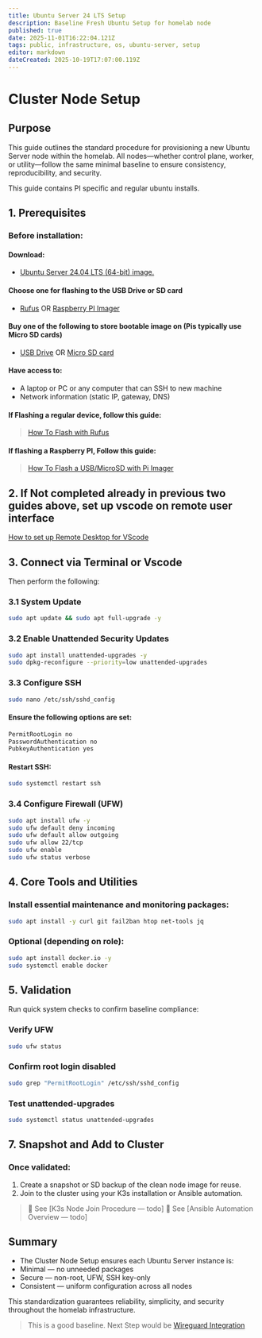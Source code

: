 ```yaml
---
title: Ubuntu Server 24 LTS Setup
description: Baseline Fresh Ubuntu Setup for homelab node
published: true
date: 2025-11-01T16:22:04.121Z
tags: public, infrastructure, os, ubuntu-server, setup
editor: markdown
dateCreated: 2025-10-19T17:07:00.119Z
---
```


# Cluster Node Setup
## Purpose

This guide outlines the standard procedure for provisioning a new Ubuntu Server node within the homelab.
All nodes—whether control plane, worker, or utility—follow the same minimal baseline to ensure consistency, reproducibility, and security.

This guide contains PI specific and regular ubuntu installs. 
## 1. Prerequisites

### Before installation:
#### Download: 
* [Ubuntu Server 24.04 LTS (64-bit) image.](https://ubuntu.com/download/server)
#### Choose one for flashing to the USB Drive or SD card
* [Rufus](https://rufus.ie/en/) OR [Raspberry PI Imager](https://www.raspberrypi.com/software) 
#### Buy one of the following to store bootable image on (Pis typically use Micro SD cards)
* [USB Drive](https://www.amazon.com/dp/B09RG1TNM7) OR [Micro SD card](https://www.amazon.com/uni-Reader-Adapter-Aluminum-Memory/dp/B087QG75L7/ref=sr_1_1_sspa?s=electronics&sr=1-1-spons&sp_csd=d2lkZ2V0TmFtZT1zcF9hdGY) 

#### Have access to:
* A laptop or PC or any computer that can SSH to new machine
* Network information (static IP, gateway, DNS)
#### If Flashing a regular device, follow this guide:
> [How To Flash with Rufus](/public/infrastructure/os/ubuntu-server/rufus)
#### If flashing a Raspberry PI, Follow this guide:
> [How To Flash a USB/MicroSD with Pi Imager](/public/infrastructure/os/ubuntu-server/flashusb)




## 2. If Not completed already in previous two guides above, set up vscode on remote user interface
[How to set up Remote Desktop for VScode](/public/infrastructure/os/workstation/vscode/ssh)

## 3. Connect via Terminal or Vscode
Then perform the following:
### 3.1 System Update
```bash
sudo apt update && sudo apt full-upgrade -y
```
### 3.2 Enable Unattended Security Updates
```bash
sudo apt install unattended-upgrades -y
sudo dpkg-reconfigure --priority=low unattended-upgrades
```

### 3.3 Configure SSH
```bash
sudo nano /etc/ssh/sshd_config
```
#### Ensure the following options are set:

```bash
PermitRootLogin no
PasswordAuthentication no
PubkeyAuthentication yes
```

#### Restart SSH:
```bash
sudo systemctl restart ssh
```
### 3.4 Configure Firewall (UFW)

```bash
sudo apt install ufw -y
sudo ufw default deny incoming
sudo ufw default allow outgoing
sudo ufw allow 22/tcp
sudo ufw enable
sudo ufw status verbose
```

## 4. Core Tools and Utilities
### Install essential maintenance and monitoring packages:
```bash
sudo apt install -y curl git fail2ban htop net-tools jq
```

### Optional (depending on role):
```bash
sudo apt install docker.io -y
sudo systemctl enable docker
```
## 5. Validation
Run quick system checks to confirm baseline compliance:

### Verify UFW
```bash
sudo ufw status
```
### Confirm root login disabled
```bash
sudo grep "PermitRootLogin" /etc/ssh/sshd_config
```
### Test unattended-upgrades
```bash
sudo systemctl status unattended-upgrades
```

## 7. Snapshot and Add to Cluster
### Once validated:
1. Create a snapshot or SD backup of the clean node image for reuse.
2. Join to the cluster using your K3s installation or Ansible automation.

> 🔗 See [K3s Node Join Procedure — todo]
🔗 See [Ansible Automation Overview — todo]

## Summary
* The Cluster Node Setup ensures each Ubuntu Server instance is:
* Minimal — no unneeded packages
* Secure — non-root, UFW, SSH key-only
* Consistent — uniform configuration across all nodes

This standardization guarantees reliability, simplicity, and security throughout the homelab infrastructure.

> This is a good baseline. Next Step would be [Wireguard Integration](/public/infrastructure/networking/wireguard)
